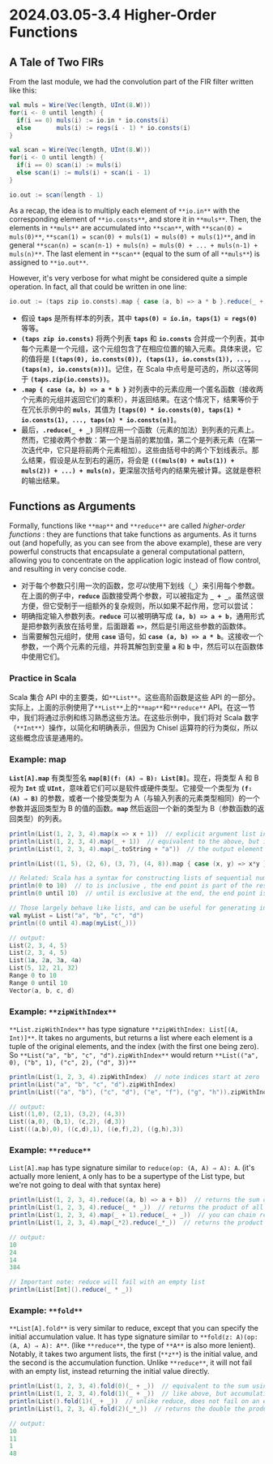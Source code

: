 # 2024.03.05-3.4 Higher-Order Functions

## A Tale of Two FIRs

From the last module, we had the convolution part of the FIR filter written like this:

```scala
val muls = Wire(Vec(length, UInt(8.W)))
for(i <- 0 until length) {
  if(i == 0) muls(i) := io.in * io.consts(i)
  else       muls(i) := regs(i - 1) * io.consts(i)
}

val scan = Wire(Vec(length, UInt(8.W)))
for(i <- 0 until length) {
  if(i == 0) scan(i) := muls(i)
  else scan(i) := muls(i) + scan(i - 1)
}

io.out := scan(length - 1)
```

As a recap, the idea is to multiply each element of `**io.in**` with the corresponding element of `**io.consts**`, and store it in `**muls**`. Then, the elements in `**muls**` are accumulated into `**scan**`, with `**scan(0) = muls(0)**`, `**scan(1) = scan(0) + muls(1) = muls(0) + muls(1)**`, and in general `**scan(n) = scan(n-1) + muls(n) = muls(0) + ... + muls(n-1) + muls(n)**`. The last element in `**scan**` (equal to the sum of all `**muls**`) is assigned to `**io.out**`.

However, it's very verbose for what might be considered quite a simple operation. In fact, all that could be written in one line:

```scala
io.out := (taps zip io.consts).map { case (a, b) => a * b }.reduce(_ + _)
```

- 假设 **`taps`** 是所有样本的列表，其中 **`taps(0) = io.in`**，**`taps(1) = regs(0)`** 等等。
- **`(taps zip io.consts)`** 将两个列表 **`taps`** 和 **`io.consts`** 合并成一个列表，其中每个元素是一个元组，这个元组包含了在相应位置的输入元素。具体来说，它的值将是 **`[(taps(0), io.consts(0)), (taps(1), io.consts(1)), ..., (taps(n), io.consts(n))]`**。记住，在 Scala 中点号是可选的，所以这等同于 **`(taps.zip(io.consts))`**。
- **`.map { case (a, b) => a * b }`** 对列表中的元素应用一个匿名函数（接收两个元素的元组并返回它们的乘积），并返回结果。在这个情况下，结果等价于在冗长示例中的 **`muls`**，其值为 **`[taps(0) * io.consts(0), taps(1) * io.consts(1), ..., taps(n) * io.consts(n)]`**。
- 最后，**`.reduce(_ + _)`** 同样应用一个函数（元素的加法）到列表的元素上。然而，它接收两个参数：第一个是当前的累加值，第二个是列表元素（在第一次迭代中，它只是将前两个元素相加）。这些由括号中的两个下划线表示。那么结果，假设是从左到右的遍历，将会是 **`(((muls(0) + muls(1)) + muls(2)) + ...) + muls(n)`**，更深层次括号内的结果先被计算。这就是卷积的输出结果。

## Functions as Arguments

Formally, functions like `**map**` and `**reduce**` are called *higher-order functions* : they are functions that take functions as arguments. As it turns out (and hopefully, as you can see from the above example), these are very powerful constructs that encapsulate a general computational pattern, allowing you to concentrate on the application logic instead of flow control, and resulting in very concise code.

- 对于每个参数只引用一次的函数，您*可以*使用下划线（**`_`**）来引用每个参数。在上面的例子中，**`reduce`** 函数接受两个参数，可以被指定为 **`_ + _`**。虽然这很方便，但它受制于一组额外的复杂规则，所以如果不起作用，您可以尝试：
- 明确指定输入参数列表。**`reduce`** 可以被明确写成 **`(a, b) => a + b`**，通用形式是把参数列表放在括号里，后面跟着 **`=>`**，然后是引用这些参数的函数体。
- 当需要解包元组时，使用 **`case`** 语句，如 **`case (a, b) => a * b`**。这接收一个参数，一个两个元素的元组，并将其解包到变量 **`a`** 和 **`b`** 中，然后可以在函数体中使用它们。

### Practice in Scala

Scala 集合 API 中的主要类，如`**List**`。这些高阶函数是这些 API 的一部分。实际上，上面的示例使用了`**List**`上的`**map**`和`**reduce**` API。在这一节中，我们将通过示例和练习熟悉这些方法。在这些示例中，我们将对 Scala 数字（`**Int**`）操作，以简化和明确表示，但因为 Chisel 运算符的行为类似，所以这些概念应该是通用的。

### Example: map

**`List[A].map`** 有类型签名 **`map[B](f: (A) ⇒ B): List[B]`**。现在，将类型 A 和 B 视为 **`Int`** 或 **`UInt`**，意味着它们可以是软件或硬件类型。它接受一个类型为 **`(f: (A) ⇒ B)`** 的参数，或者一个接受类型为 A（与输入列表的元素类型相同）的一个参数并返回类型为 B 的值的函数。**`map`** 然后返回一个新的类型为 B（参数函数的返回类型）的列表。

```scala
println(List(1, 2, 3, 4).map(x => x + 1))  // explicit argument list in function
println(List(1, 2, 3, 4).map(_ + 1))  // equivalent to the above, but implicit arguments
println(List(1, 2, 3, 4).map(_.toString + "a"))  // the output element type can be different from the input element type

println(List((1, 5), (2, 6), (3, 7), (4, 8)).map { case (x, y) => x*y })  // this unpacks a tuple, note use of curly braces

// Related: Scala has a syntax for constructing lists of sequential numbers
println(0 to 10)  // to is inclusive , the end point is part of the result
println(0 until 10)  // until is exclusive at the end, the end point is not part of the result

// Those largely behave like lists, and can be useful for generating indices:
val myList = List("a", "b", "c", "d")
println((0 until 4).map(myList(_)))

// output:
List(2, 3, 4, 5)
List(2, 3, 4, 5)
List(1a, 2a, 3a, 4a)
List(5, 12, 21, 32)
Range 0 to 10
Range 0 until 10
Vector(a, b, c, d)
```

### Example: `**zipWithIndex**`

`**List.zipWithIndex**` has type signature `**zipWithIndex: List[(A, Int)]**`. It takes no arguments, but returns a list where each element is a tuple of the original elements, and the index (with the first one being zero). So `**List("a", "b", "c", "d").zipWithIndex**` would return `**List(("a", 0), ("b", 1), ("c", 2), ("d", 3))**`

```scala
println(List(1, 2, 3, 4).zipWithIndex)  // note indices start at zero
println(List("a", "b", "c", "d").zipWithIndex)
println(List(("a", "b"), ("c", "d"), ("e", "f"), ("g", "h")).zipWithIndex)  // tuples nest

// output:
List((1,0), (2,1), (3,2), (4,3))
List((a,0), (b,1), (c,2), (d,3))
List(((a,b),0), ((c,d),1), ((e,f),2), ((g,h),3))
```

### Example: `**reduce**`

`List[A].map` has type signature similar to `reduce(op: (A, A) ⇒ A): A`. (it's actually more lenient, `A` only has to be a supertype of the List type, but we're not going to deal with that syntax here)

```scala
println(List(1, 2, 3, 4).reduce((a, b) => a + b))  // returns the sum of all the elements
println(List(1, 2, 3, 4).reduce(_ * _))  // returns the product of all the elements
println(List(1, 2, 3, 4).map(_ + 1).reduce(_ + _))  // you can chain reduce onto the result of a map
println(List(1, 2, 3, 4).map(_*2).reduce(_*_))  // returns the product of the double of the elements of the input list.

// output:
10
24
14
384

// Important note: reduce will fail with an empty list
println(List[Int]().reduce(_ * _))
```

### Example: `**fold**`

`**List[A].fold**` is very similar to reduce, except that you can specify the initial accumulation value. It has type signature similar to `**fold(z: A)(op: (A, A) ⇒ A): A**`. (like `**reduce**`, the type of `**A**` is also more lenient). Notably, it takes two argument lists, the first (`**z**`) is the initial value, and the second is the accumulation function. Unlike `**reduce**`, it will not fail with an empty list, instead returning the initial value directly.

```scala
println(List(1, 2, 3, 4).fold(0)(_ + _))  // equivalent to the sum using reduce
println(List(1, 2, 3, 4).fold(1)(_ + _))  // like above, but accumulation starts at 1
println(List().fold(1)(_ + _))  // unlike reduce, does not fail on an empty input
println(List(1, 2, 3, 4).fold(2)(_*_))  // returns the double the product of the elements of the input list

// output:
10
11
1
48
```